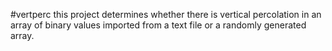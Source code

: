 #vertperc
this project determines whether there is vertical percolation in an array of binary values imported from a text file or a randomly generated array. 
